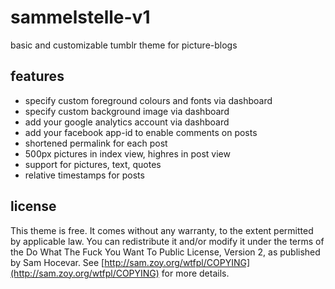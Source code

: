 sammelstelle-v1
===============

basic and customizable tumblr theme for picture-blogs

features
--------

+ specify custom foreground colours and fonts via dashboard
+ specify custom background image via dashboard
+ add your google analytics account via dashboard
+ add your facebook app-id to enable comments on posts
+ shortened permalink for each post
+ 500px pictures in index view, highres in post view
+ support for pictures, text, quotes
+ relative timestamps for posts

license
-------

This theme is free. It comes without any warranty, to the extent permitted by applicable law. You can redistribute it and/or modify it under the terms of the Do What The Fuck You Want To Public License, Version 2, as published by Sam Hocevar. See [http://sam.zoy.org/wtfpl/COPYING](http://sam.zoy.org/wtfpl/COPYING) for more details.